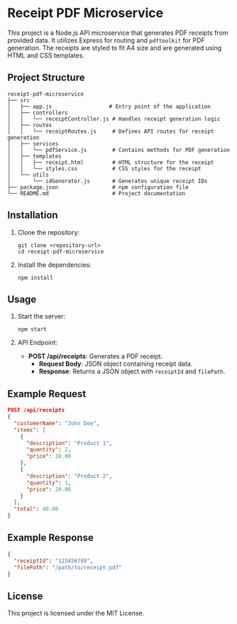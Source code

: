 # Receipt PDF Microservice

This project is a Node.js API microservice that generates PDF receipts from provided data. It utilizes Express for routing and `pdftoolkit` for PDF generation. The receipts are styled to fit A4 size and are generated using HTML and CSS templates.

## Project Structure

```
receipt-pdf-microservice
├── src
│   ├── app.js                  # Entry point of the application
│   ├── controllers
│   │   └── receiptController.js # Handles receipt generation logic
│   ├── routes
│   │   └── receiptRoutes.js     # Defines API routes for receipt generation
│   ├── services
│   │   └── pdfService.js        # Contains methods for PDF generation
│   ├── templates
│   │   ├── receipt.html         # HTML structure for the receipt
│   │   └── styles.css           # CSS styles for the receipt
│   └── utils
│       └── idGenerator.js       # Generates unique receipt IDs
├── package.json                 # npm configuration file
└── README.md                    # Project documentation
```

## Installation

1. Clone the repository:
   ```
   git clone <repository-url>
   cd receipt-pdf-microservice
   ```

2. Install the dependencies:
   ```
   npm install
   ```

## Usage

1. Start the server:
   ```
   npm start
   ```

2. API Endpoint:
   - **POST /api/receipts**: Generates a PDF receipt.
     - **Request Body**: JSON object containing receipt data.
     - **Response**: Returns a JSON object with `receiptId` and `filePath`.

## Example Request

```json
POST /api/receipts
{
  "customerName": "John Doe",
  "items": [
    {
      "description": "Product 1",
      "quantity": 2,
      "price": 10.00
    },
    {
      "description": "Product 2",
      "quantity": 1,
      "price": 20.00
    }
  ],
  "total": 40.00
}
```

## Example Response

```json
{
  "receiptId": "123456789",
  "filePath": "/path/to/receipt.pdf"
}
```

## License

This project is licensed under the MIT License.
